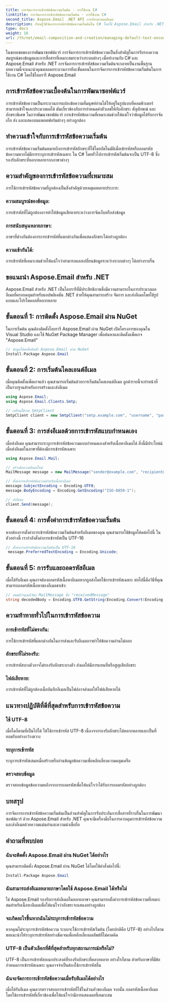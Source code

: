 ```yaml
---
title: การจัดการการเข้ารหัสข้อความเริ่มต้น - การใช้งาน C#
linktitle: การจัดการการเข้ารหัสข้อความเริ่มต้น - การใช้งาน C#
second_title: Aspose.Email .NET API การประมวลผลอีเมล
description: เรียนรู้วิธีจัดการการเข้ารหัสข้อความเริ่มต้นใน C# โดยใช้ Aspose.Email สำหรับ .NET ปฏิบัติตามคำแนะนำทีละขั้นตอนด้วยซอร์สโค้ดและรับรองการสื่อสารข้อมูลที่แม่นยำ
type: docs
weight: 16
url: /th/net/email-composition-and-creation/managing-default-text-encoding-csharp-implementation/
---
```


ในขอบเขตของการพัฒนาซอฟต์แวร์ การจัดการการเข้ารหัสข้อความเป็นสิ่งสำคัญในการรับรองความสมบูรณ์ของข้อมูลและการสื่อสารที่เหมาะสมระหว่างระบบต่างๆ เมื่อทำงานกับ C# และ Aspose.Email สำหรับ .NET การจัดการการเข้ารหัสข้อความเริ่มต้นจะกลายเป็นงานพื้นฐาน บทความนี้จะแนะนำคุณตลอดกระบวนการทีละขั้นตอนในการจัดการการเข้ารหัสข้อความเริ่มต้นในการใช้งาน C# โดยใช้ไลบรารี Aspose.Email


## การเข้ารหัสข้อความเบื้องต้นในการพัฒนาซอฟต์แวร์

การเข้ารหัสข้อความเป็นกระบวนการแปลงข้อความที่มนุษย์อ่านได้ให้อยู่ในรูปแบบที่คอมพิวเตอร์สามารถเข้าใจและประมวลผลได้ มันเกี่ยวข้องกับการกำหนดค่าตัวเลขให้กับอักขระ สัญลักษณ์ และอักขระพิเศษ ในการพัฒนาซอฟต์แวร์ การเข้ารหัสข้อความที่เหมาะสมช่วยให้แน่ใจว่าข้อมูลได้รับการจัดเก็บ ส่ง และแสดงบนแพลตฟอร์มต่างๆ อย่างถูกต้อง

## ทำความเข้าใจกับการเข้ารหัสข้อความเริ่มต้น

การเข้ารหัสข้อความเริ่มต้นหมายถึงการเข้ารหัสอักขระที่ใช้โดยอัตโนมัติเมื่อเข้ารหัสหรือถอดรหัสข้อความหากไม่มีการระบุการเข้ารหัสเฉพาะ ใน C# โดยทั่วไปการเข้ารหัสเริ่มต้นจะเป็น UTF-8 ซึ่งรองรับอักขระที่หลากหลายจากภาษาต่างๆ

## ความสำคัญของการเข้ารหัสข้อความที่เหมาะสม

การใช้การเข้ารหัสข้อความที่ถูกต้องเป็นสิ่งสำคัญด้วยเหตุผลหลายประการ:
### ความสมบูรณ์ของข้อมูล:
การเข้ารหัสที่ไม่ถูกต้องอาจทำให้ข้อมูลเสียหายระหว่างการจัดเก็บหรือส่งข้อมูล
### การสนับสนุนหลายภาษา: 
ภาษาที่ต่างกันต้องการการเข้ารหัสที่แตกต่างกันเพื่อแสดงอักขระได้อย่างถูกต้อง
### ความเข้ากันได้:
การเข้ารหัสที่เหมาะสมช่วยให้แน่ใจว่าสามารถแลกเปลี่ยนข้อมูลระหว่างระบบต่างๆ ได้อย่างราบรื่น

## ขอแนะนำ Aspose.Email สำหรับ .NET

Aspose.Email สำหรับ .NET เป็นไลบรารีที่มีประสิทธิภาพซึ่งมีความสามารถในการประมวลผลอีเมลที่ครอบคลุมสำหรับแอปพลิเคชัน .NET ช่วยให้คุณสามารถสร้าง จัดการ และส่งอีเมลโดยใช้รูปแบบและโปรโตคอลที่หลากหลาย

## ขั้นตอนที่ 1: การติดตั้ง Aspose.Email ผ่าน NuGet

ในการเริ่มต้น คุณต้องติดตั้งไลบรารี Aspose.Email ผ่าน NuGet เปิดโครงการของคุณใน Visual Studio และใช้ NuGet Package Manager เพื่อค้นหาและติดตั้งแพ็คเกจ "Aspose.Email"

```csharp
// ข้อมูลโค้ดเพื่อติดตั้ง Aspose.Email ผ่าน NuGet
Install-Package Aspose.Email
```

## ขั้นตอนที่ 2: การเริ่มต้นไคลเอนต์อีเมล

เมื่อคุณติดตั้งแพ็คเกจแล้ว คุณสามารถเริ่มต้นด้วยการเริ่มต้นไคลเอนต์อีเมล ลูกค้ารายนี้จะทำหน้าที่เป็นรากฐานสำหรับการสร้างและส่งอีเมล

```csharp
using Aspose.Email;
using Aspose.Email.Clients.Smtp;

// เตรียมใช้งาน SmtpClient
SmtpClient client = new SmtpClient("smtp.example.com", "username", "password");
```

## ขั้นตอนที่ 3: การส่งอีเมลด้วยการเข้ารหัสแบบกำหนดเอง

เมื่อส่งอีเมล คุณสามารถระบุการเข้ารหัสข้อความแบบกำหนดเองสำหรับเนื้อหาอีเมลได้ สิ่งนี้มีประโยชน์เมื่อส่งอีเมลในภาษาที่ต้องมีการเข้ารหัสเฉพาะ

```csharp
using Aspose.Email.Mail;

// สร้างข้อความอีเมลใหม่
MailMessage message = new MailMessage("sender@example.com", "recipient@example.com", "Subject", "Body");

// ตั้งค่าการเข้ารหัสข้อความสำหรับเนื้อหาอีเมล
message.SubjectEncoding = Encoding.UTF8;
message.BodyEncoding = Encoding.GetEncoding("ISO-8859-1");

// ส่งอีเมล
client.Send(message);
```

## ขั้นตอนที่ 4: การตั้งค่าการเข้ารหัสข้อความเริ่มต้น

หากต้องการตั้งค่าการเข้ารหัสข้อความเริ่มต้นสำหรับอีเมลของคุณ คุณสามารถใช้ข้อมูลโค้ดต่อไปนี้ ในตัวอย่างนี้ เรากำลังตั้งค่าการเข้ารหัสเป็น UTF-16

```csharp
// ตั้งค่าการเข้ารหัสข้อความเริ่มต้นเป็น UTF-16
 message.PreferredTextEncoding = Encoding.Unicode;
```

## ขั้นตอนที่ 5: การรับและถอดรหัสอีเมล

เมื่อได้รับอีเมล คุณอาจต้องถอดรหัสเนื้อหาอีเมลหากถูกส่งโดยใช้การเข้ารหัสเฉพาะ ต่อไปนี้คือวิธีที่คุณสามารถถอดรหัสเนื้อหาของอีเมลขาเข้า:

```csharp
// สมมติว่าคุณมีวัตถุ MailMessage ชื่อ "receivedMessage"
string decodedBody = Encoding.UTF8.GetString(Encoding.Convert(Encoding.GetEncoding("ISO-8859-1"), Encoding.UTF8, Encoding.GetEncoding("ISO-8859-1").GetBytes(receivedMessage.Body)));
```

## ความท้าทายทั่วไปในการเข้ารหัสข้อความ

### การเข้ารหัสที่ไม่ตรงกัน: 
การใช้การเข้ารหัสที่แตกต่างกันในการส่งและรับอีเมลอาจทำให้ข้อความอ่านไม่ออก
### อักขระที่ไม่รองรับ:
การเข้ารหัสบางตัวอาจไม่รองรับอักขระบางตัว ส่งผลให้มีการแทนที่หรือสูญเสียอักขระ
### ไฟล์เสียหาย: 
การเข้ารหัสที่ไม่ถูกต้องเมื่อบันทึกอีเมลเป็นไฟล์อาจส่งผลให้ไฟล์เสียหายได้

## แนวทางปฏิบัติที่ดีที่สุดสำหรับการเข้ารหัสข้อความ

### ใช้ UTF-8 
 เมื่อใดก็ตามที่เป็นไปได้ ให้ใช้การเข้ารหัส UTF-8 เนื่องจากรองรับอักขระได้หลากหลายและเป็นที่ยอมรับอย่างกว้างขวาง
### ระบุการเข้ารหัส 
 ระบุการเข้ารหัสเสมอเมื่อสร้างหรืออ่านข้อมูลข้อความเพื่อหลีกเลี่ยงความคลุมเครือ
### ตรวจสอบข้อมูล 
 ตรวจสอบข้อมูลข้อความหลังจากการถอดรหัสเพื่อให้แน่ใจว่าได้รับการถอดรหัสอย่างถูกต้อง

## บทสรุป

การจัดการการเข้ารหัสข้อความเริ่มต้นเป็นส่วนสำคัญในการรับประกันการสื่อสารที่ราบรื่นในการพัฒนาซอฟต์แวร์ ด้วย Aspose.Email สำหรับ .NET คุณจะมีเครื่องมือในการควบคุมการเข้ารหัสข้อความและส่งอีเมลด้วยความแม่นยำและความน่าเชื่อถือ

## คำถามที่พบบ่อย

### ฉันจะติดตั้ง Aspose.Email ผ่าน NuGet ได้อย่างไร

คุณสามารถติดตั้ง Aspose.Email ผ่าน NuGet ได้โดยใช้คำสั่งต่อไปนี้:
```csharp
Install-Package Aspose.Email
```

### ฉันสามารถส่งอีเมลหลายภาษาโดยใช้ Aspose.Email ได้หรือไม่

ใช่ Aspose.Email รองรับการส่งอีเมลในหลายภาษา คุณสามารถตั้งค่าการเข้ารหัสข้อความที่เหมาะสมสำหรับเนื้อหาอีเมลเพื่อให้แน่ใจว่าอักขระจะแสดงอย่างถูกต้อง

### จะเกิดอะไรขึ้นหากฉันไม่ระบุการเข้ารหัสข้อความ

หากคุณไม่ระบุการเข้ารหัสข้อความ ระบบจะใช้การเข้ารหัสเริ่มต้น (โดยปกติคือ UTF-8) อย่างไรก็ตาม ขอแนะนำให้ระบุการเข้ารหัสอย่างชัดเจนเพื่อหลีกเลี่ยงผลลัพธ์ที่ไม่คาดคิด

### UTF-8 เป็นตัวเลือกที่ดีที่สุดสำหรับทุกสถานการณ์หรือไม่?

UTF-8 เป็นการเข้ารหัสอเนกประสงค์ที่รองรับอักขระที่หลากหลาย อย่างไรก็ตาม สำหรับภาษาที่มีข้อกำหนดการเข้ารหัสเฉพาะ คุณอาจจำเป็นต้องใช้การเข้ารหัสอื่น

### ฉันจะจัดการการเข้ารหัสข้อความเมื่อรับอีเมลได้อย่างไร

เมื่อได้รับอีเมล คุณควรตรวจสอบการเข้ารหัสที่ใช้ในส่วนหัวของอีเมล จากนั้น ถอดรหัสเนื้อหาอีเมลโดยใช้การเข้ารหัสที่เกี่ยวข้องเพื่อให้แน่ใจว่ามีการแสดงผลที่เหมาะสม